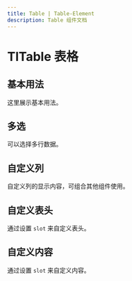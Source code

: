 ```yaml
---
title: Table | Table-Element
description: Table 组件文档
---
```


# TlTable 表格

## 基本用法

这里展示基本用法。

<preview path="../demo/table/basic.vue" title="基础用法" description="Table 组件的基础用法"></preview>

## 多选

可以选择多行数据。

<preview path="../demo/table/checkbox.vue" title="基础用法" description="Table 组件的基础用法"></preview>

## 自定义列

自定义列的显示内容，可组合其他组件使用。

<preview path="../demo/table/custom.vue" title="基础用法" description="Table 组件的基础用法"></preview>

## 自定义表头

通过设置 `slot` 来自定义表头。

<preview path="../demo/table/custom-thead.vue" title="基础用法" description="Table 组件的基础用法"></preview>

## 自定义内容

通过设置 `slot` 来自定义内容。

<preview path="../demo/table/custom-label.vue" title="基础用法" description="Table 组件的基础用法"></preview>
